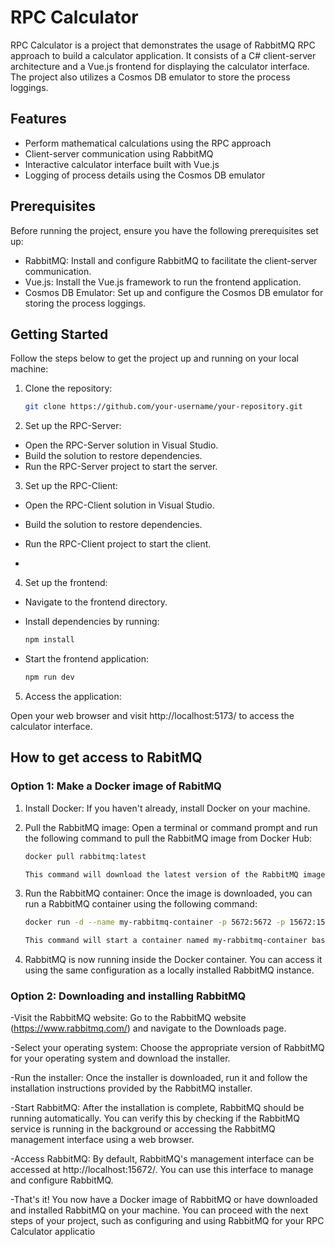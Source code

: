 # RPC Calculator

RPC Calculator is a project that demonstrates the usage of RabbitMQ RPC approach to build a calculator application. It consists of a C# client-server architecture and a Vue.js frontend for displaying the calculator interface. The project also utilizes a Cosmos DB emulator to store the process loggings.

## Features

- Perform mathematical calculations using the RPC approach
- Client-server communication using RabbitMQ
- Interactive calculator interface built with Vue.js
- Logging of process details using the Cosmos DB emulator

## Prerequisites

Before running the project, ensure you have the following prerequisites set up:

- RabbitMQ: Install and configure RabbitMQ to facilitate the client-server communication.
- Vue.js: Install the Vue.js framework to run the frontend application.
- Cosmos DB Emulator: Set up and configure the Cosmos DB emulator for storing the process loggings.

## Getting Started

Follow the steps below to get the project up and running on your local machine:

1. Clone the repository:

   ```bash
   git clone https://github.com/your-username/your-repository.git


2. Set up the RPC-Server:

- Open the RPC-Server solution in Visual Studio.
- Build the solution to restore dependencies.
- Run the RPC-Server project to start the server.

  
3. Set up the RPC-Client:

- Open the RPC-Client solution in Visual Studio.
- Build the solution to restore dependencies.
- Run the RPC-Client project to start the client.

- 
4. Set up the frontend:

- Navigate to the frontend directory.

- Install dependencies by running:
  
   ```bash
   npm install

- Start the frontend application:
  
   ```bash
   npm run dev
   
5. Access the application:

Open your web browser and visit http://localhost:5173/ to access the calculator interface.

## How to get access to RabitMQ


### Option 1: Make a Docker image of RabitMQ

1. Install Docker: If you haven't already, install Docker on your machine.

2. Pull the RabbitMQ image: Open a terminal or command prompt and run the following command to pull the RabbitMQ image from Docker Hub:
   ```bash
   docker pull rabbitmq:latest

   This command will download the latest version of the RabbitMQ image to your local machine.

3. Run the RabbitMQ container: Once the image is downloaded, you can run a RabbitMQ container using the following command:

   ```bash
   docker run -d --name my-rabbitmq-container -p 5672:5672 -p 15672:15672 rabbitmq:latest

   This command will start a container named my-rabbitmq-container based on the RabbitMQ image, mapping the RabbitMQ ports (5672 for AMQP and 15672 for the       management interface) to the corresponding ports on your machine.

4. RabbitMQ is now running inside the Docker container. You can access it using the same configuration as a locally installed RabbitMQ instance.


### Option 2: Downloading and installing RabbitMQ

-Visit the RabbitMQ website: Go to the RabbitMQ website (https://www.rabbitmq.com/) and navigate to the Downloads page.

-Select your operating system: Choose the appropriate version of RabbitMQ for your operating system and download the installer.

-Run the installer: Once the installer is downloaded, run it and follow the installation instructions provided by the RabbitMQ installer.

-Start RabbitMQ: After the installation is complete, RabbitMQ should be running automatically. You can verify this by checking if the RabbitMQ service is running in the background or accessing the RabbitMQ management interface using a web browser.

-Access RabbitMQ: By default, RabbitMQ's management interface can be accessed at http://localhost:15672/. You can use this interface to manage and configure RabbitMQ.

-That's it! You now have a Docker image of RabbitMQ or have downloaded and installed RabbitMQ on your machine. You can proceed with the next steps of your project, such as configuring and using RabbitMQ for your RPC Calculator applicatio
